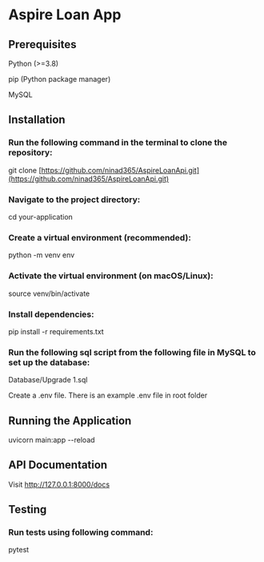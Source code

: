 # Aspire Loan App

## Prerequisites

Python (>=3.8)

pip (Python package manager)

MySQL

## Installation

### Run the following command in the terminal to clone the repository:

git clone [https://github.com/ninad365/AspireLoanApi.git](https://github.com/ninad365/AspireLoanApi.git)

### Navigate to the project directory:

cd your-application

### Create a virtual environment (recommended):

python -m venv env

### Activate the virtual environment (on macOS/Linux):
source venv/bin/activate

### Install dependencies:
pip install -r requirements.txt

### Run the following sql script from the following file in MySQL to set up the database:

Database/Upgrade 1.sql

Create a .env file. There is an example .env file in root folder

## Running the Application

uvicorn main:app --reload

## API Documentation

Visit http://127.0.0.1:8000/docs

## Testing

### Run tests using following command:
pytest

